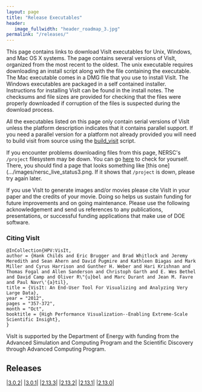 ```yaml
---
layout: page
title: "Release Executables"
header:
   image_fullwidth: "header_roadmap_3.jpg"
permalink: "/releases/"
---
```


This page contains links to download VisIt executables for Unix, Windows, and Mac OS X systems. The page contains several versions of VisIt, organized from the most recent to the oldest. The unix executable requires downloading an install script along with the file containing the executable. The Mac executable comes in a DMG file that you use to install VisIt. The Windows executables are packaged in a self contained installer. Instructions for installing VisIt can be found in the install notes. The checksums and file sizes are provided for checking that the files were properly downloaded if corruption of the files is suspected during the download process.

All the executables listed on this page only contain serial versions of VisIt unless the platform description indicates that it contains parallel support. If you need a parallel version for a platform not already provided you will need to build visit from source using the [build_visit](https://github.com/visit-dav/visit/releases/download/v3.0.2/build_visit3_0_2) script.

If you encounter problems downloading files from this page, NERSC's `/project` filesystem may be down. You can go [here](https://www.nersc.gov/users/live-status) to check for yourself. There, you should find a page that looks something like [this one](.../images/nersc_live_status3.png. If it shows that `/project` is down, please try again later.

If you use VisIt to generate images and/or movies please cite VisIt in your paper and the credits of your movie. Doing so helps us sustain funding for future improvements and on going maintenance. Please use the following acknowledgement and send us references to any publications, presentations, or successful funding applications that make use of DOE software.

### Citing VisIt

```
@InCollection{HPV:VisIt,
author = {Hank Childs and Eric Brugger and Brad Whitlock and Jeremy Meredith and Sean Ahern and David Pugmire and Kathleen Biagas and Mark Miller and Cyrus Harrison and Gunther H. Weber and Hari Krishnan and Thomas Fogal and Allen Sanderson and Christoph Garth and E. Wes Bethel and David Camp and Oliver R\"{u}bel and Marc Durant and Jean M. Favre and Paul Navr\'{a}til},
title = {VisIt: An End-User Tool For Visualizing and Analyzing Very Large Data},
year = "2012",
pages = "357-372",
month = "Oct",
booktitle = {High Performance Visualization--Enabling Extreme-Scale Scientific Insight},
}
```

VisIt is supported by the Department of Energy with funding from the Advanced Simulation and Computing Program and the Scientific Discovery through Advanced Computing Program.

## Releases

|[3.0.2](https://github.com/visit-dav/visit/releases/tag/v3.0.2)|
|[3.0.1](https://github.com/visit-dav/visit/releases/tag/v3.0.1)|
|[2.13.3](https://github.com/visit-dav/visit/releases/tag/v2.13.3)|
|[2.13.2](https://github.com/visit-dav/visit/releases/tag/v2.13.2)|
|[2.13.1](https://github.com/visit-dav/visit/releases/tag/v2.13.1)|
|[2.13.0](https://github.com/visit-dav/visit/releases/tag/v2.13.0)|
